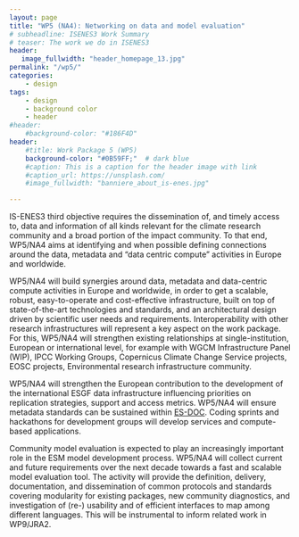 ```yaml
---
layout: page
title: "WP5 (NA4): Networking on data and model evaluation"
# subheadline: ISENES3 Work Summary
# teaser: The work we do in ISENES3
header:
   image_fullwidth: "header_homepage_13.jpg"
permalink: "/wp5/"
categories:
    - design
tags:
    - design
    - background color
    - header
#header:
    #background-color: "#186F4D"
header:
    #title: Work Package 5 (WP5)
    background-color: "#0B59FF;"  # dark blue
    #caption: This is a caption for the header image with link
    #caption_url: https://unsplash.com/
    #image_fullwidth: "banniere_about_is-enes.jpg"

---
```


IS-ENES3 third objective requires the dissemination of, and timely access to, data and information of all kinds relevant for the climate research community and a broad portion of the impact community. To that end, WP5/NA4 aims at identifying and when possible defining connections around the data, metadata and “data centric compute” activities in Europe and worldwide.

WP5/NA4 will build synergies around data, metadata and data-centric compute activities in Europe and worldwide, in order to get a scalable, robust, easy-to-operate and cost-effective infrastructure, built on top of state-of-the-art technologies and standards, and an architectural design driven by scientific user needs and requirements. Interoperability with other research infrastructures will represent a key aspect on the work package. For this, WP5/NA4 will strengthen existing relationships at single-institution, European or international level, for example with WGCM Infrastructure Panel (WIP), IPCC Working Groups, Copernicus Climate Change Service projects, EOSC projects, Environmental research infrastructure community.

WP5/NA4 will strengthen the European contribution to the development of the international ESGF data infrastructure influencing priorities on replication strategies, support and access metrics. WP5/NA4 will ensure metadata standards can be sustained within [ES-DOC](https://search.es-doc.org/). Coding sprints and hackathons for development groups will develop services and compute-based applications.

Community model evaluation is expected to play an increasingly important role in the ESM model development process. WP5/NA4 will collect current and future requirements over the next decade towards a fast and scalable model evaluation tool. The activity will provide the definition, delivery, documentation, and dissemination of common protocols and standards covering modularity for existing packages, new community diagnostics, and investigation of (re-) usability and of efficient interfaces to map among different languages. This will be instrumental to inform related work in WP9/JRA2.
